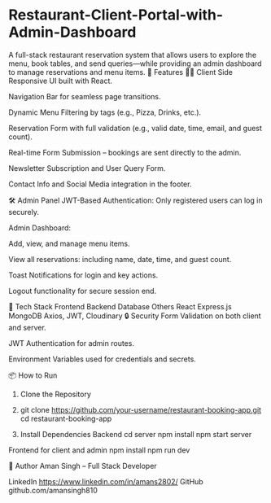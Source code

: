 # Restaurant-Client-Portal-with-Admin-Dashboard

A full-stack restaurant reservation system that allows users to explore the menu, book tables, and send queries—while providing an admin dashboard to manage reservations and menu items.
🚀 Features
🧑‍🍳 Client Side
Responsive UI built with React.

Navigation Bar for seamless page transitions.

Dynamic Menu Filtering by tags (e.g., Pizza, Drinks, etc.).

Reservation Form with full validation (e.g., valid date, time, email, and guest count).

Real-time Form Submission – bookings are sent directly to the admin.

Newsletter Subscription and User Query Form.

Contact Info and Social Media integration in the footer.

🛠️ Admin Panel
JWT-Based Authentication: Only registered users can log in securely.

Admin Dashboard:

Add, view, and manage menu items.

View all reservations: including name, date, time, and guest count.

Toast Notifications for login and key actions.

Logout functionality for secure session end.

🧱 Tech Stack
Frontend	Backend	Database	Others
React	Express.js	MongoDB	Axios, JWT, Cloudinary
🔒 Security
Form Validation on both client and server.

JWT Authentication for admin routes.

Environment Variables used for credentials and secrets.

📦 How to Run
1. Clone the Repository
2. git clone https://github.com/your-username/restaurant-booking-app.git
cd restaurant-booking-app

2. Install Dependencies
Backend
cd server
npm install
npm start server

Frontend for client and admin
npm install
npm run dev

🙌 Author
Aman Singh – Full Stack Developer

LinkedIn https://www.linkedin.com/in/amans2802/
GitHub github.com/amansingh810


